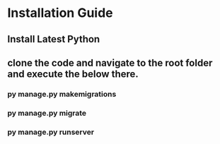 # Installation Guide

## Install Latest Python

## clone the code and navigate to the root folder and execute the below there.
### py manage.py makemigrations
### py manage.py migrate
### py manage.py runserver
